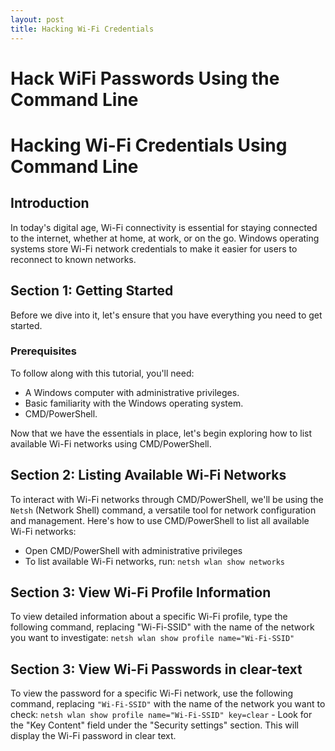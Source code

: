 ```yaml
---
layout: post
title: Hacking Wi-Fi Credentials
---
```


<h1>Hack WiFi Passwords Using the Command Line</h1>

# Hacking Wi-Fi Credentials Using Command Line

## Introduction

In today's digital age, Wi-Fi connectivity is essential for staying connected to the internet, whether at home, at work, or on the go. Windows operating systems store Wi-Fi network credentials to make it easier for users to reconnect to known networks.

## Section 1: Getting Started

Before we dive into it, let's ensure that you have everything you need to get started.

### Prerequisites

To follow along with this tutorial, you'll need:

- A Windows computer with administrative privileges.
- Basic familiarity with the Windows operating system.
- CMD/PowerShell.

Now that we have the essentials in place, let's begin exploring how to list available Wi-Fi networks using CMD/PowerShell.

## Section 2: Listing Available Wi-Fi Networks

To interact with Wi-Fi networks through CMD/PowerShell, we'll be using the `Netsh` (Network Shell) command, a versatile tool for network configuration and management. Here's how to use CMD/PowerShell to list all available Wi-Fi networks:

- Open CMD/PowerShell with administrative privileges
- To list available Wi-Fi networks, run: ```netsh wlan show networks```

## Section 3: View Wi-Fi Profile Information

To view detailed information about a specific Wi-Fi profile, type the following command, replacing "Wi-Fi-SSID" with the name of the network you want to investigate:
```netsh wlan show profile name="Wi-Fi-SSID" ```

## Section 3: View Wi-Fi Passwords in clear-text

To view the password for a specific Wi-Fi network, use the following command, replacing `"Wi-Fi-SSID"` with the name of the network you want to check:
     ```
     netsh wlan show profile name="Wi-Fi-SSID" key=clear
     ```
     - Look for the "Key Content" field under the "Security settings" section. This will display the Wi-Fi password in clear text.


<!--Below comment is the example of using images in the blog-->

<!-- [_config.yml]({{ site.baseurl }}/images/config.png)] -->

